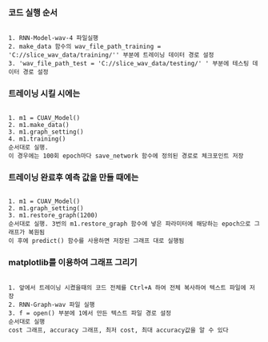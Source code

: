### 코드 실행 순서
<pre><code>
1. RNN-Model-wav-4 파일실행
2. make_data 함수의 wav_file_path_training = 'C://slice_wav_data/training/'' 부분에 트레이닝 데이터 경로 설정
3. 'wav_file_path_test = 'C://slice_wav_data/testing/' ' 부분에 테스팅 데이터 경로 설정
</code></pre>

### 트레이닝 시킬 시에는
<pre><code>
1. m1 = CUAV_Model()
2. m1.make_data()
3. m1.graph_setting()
4. m1.training()
순서대로 실행.
이 경우에는 100회 epoch마다 save_network 함수에 정의된 경로로 체크포인트 저장
</code></pre>

### 트레이닝 완료후 예측 값을 만들 때에는
<pre><code>
1. m1 = CUAV_Model()
2. m1.graph_setting()
3. m1.restore_graph(1200)
순서대로 실행. 3번의 m1.restore_graph 함수에 넣은 파라미터에 해당하는 epoch으로 그래프가 복원됨
이 후에 predict() 함수를 사용하면 저장된 그래프 대로 실행됨
</code></pre>

### matplotlib를 이용하여 그래프 그리기
<pre><code>
1. 앞에서 트레이닝 시켰을때의 코드 전체를 Ctrl+A 하여 전체 복사하여 텍스트 파일에 저장
2. RNN-Graph-wav 파일 실행
3. f = open() 부분에 1에서 만든 텍스트 파일 경로 설정
순서대로 실행
cost 그래프, accuracy 그래프, 최저 cost, 최대 accuracy값을 알 수 있다
</code></pre>
